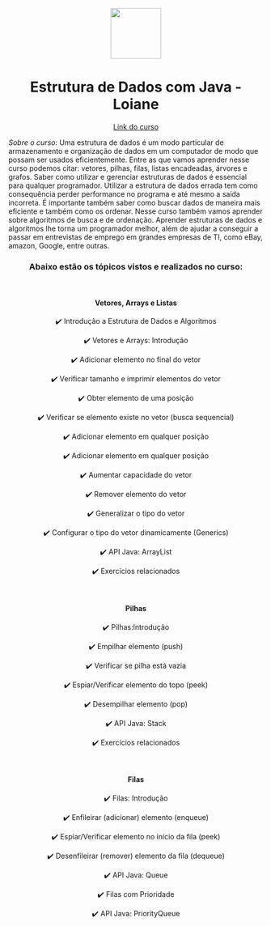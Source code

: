 <p align="center">
<img src="https://d33wubrfki0l68.cloudfront.net/3d218442b01b3bdbf82b739df4d07e450234bf9e/08a8f/assets/images/womakerscode-brand.png" height="100">
</p>
<h1 align="center">Estrutura de Dados com Java - Loiane</h1>
<p align="center">
<a href="https://loiane.training/curso/estrutura-de-dados">Link do curso</a>
</p>
<p><i>Sobre o curso: </i>Uma estrutura de dados é um modo particular de armazenamento e organização de dados em um computador de modo que possam ser usados eficientemente. Entre as que vamos aprender nesse curso podemos citar: vetores, pilhas, filas, listas encadeadas, árvores e grafos.
Saber como utilizar e gerenciar estruturas de dados é essencial para qualquer programador. Utilizar a estrutura de dados errada tem como consequência perder performance no programa e até mesmo a saída incorreta.
É importante também saber como buscar dados de maneira mais eficiente e também como os ordenar. Nesse curso também vamos aprender sobre algoritmos de busca e de ordenação.
Aprender estruturas de dados e algoritmos lhe torna um programador melhor, além de ajudar a conseguir a passar em entrevistas de emprego em grandes empresas de TI, como eBay, amazon, Google, entre outras.</p>

<h3 align="center">Abaixo estão os tópicos vistos e realizados no curso:</h3>
</br>

<h4 align="center">Vetores, Arrays e Listas</h4>

<p align="center">
✔️ Introdução a Estrutura de Dados e Algoritmos
</p>
<p align="center">
✔️ Vetores e Arrays: Introdução
</p>
<p align="center">
✔️ Adicionar elemento no final do vetor
</p>
<p align="center">
✔️ Verificar tamanho e imprimir elementos do vetor
</p>
<p align="center">
✔️ Obter elemento de uma posição
</p>
<p align="center">
✔️ Verificar se elemento existe no vetor (busca sequencial)
</p>
<p align="center">
✔️ Adicionar elemento em qualquer posição
</p>
<p align="center">
✔️ Adicionar elemento em qualquer posição
</p>
<p align="center">
✔️ Aumentar capacidade do vetor
</p>
<p align="center">
✔️ Remover elemento do vetor
</p>
<p align="center">
✔️ Generalizar o tipo do vetor
</p>
<p align="center">
✔️ Configurar o tipo do vetor dinamicamente (Generics)
</p>
<p align="center">
✔️ API Java: ArrayList
</p>
<p align="center">
✔️ Exercícios relacionados
</p>

</br>

<h4 align="center">Pilhas</h4>

<p align="center">
✔️ Pilhas:Introdução
</p>

<p align="center">
✔️ Empilhar elemento (push)
</p>

<p align="center">
✔️ Verificar se pilha está vazia
</p>

<p align="center">
✔️ Espiar/Verificar elemento do topo (peek)
</p>

<p align="center">
✔️ Desempilhar elemento (pop)
</p>

<p align="center">
✔️ API Java: Stack
</p>

<p align="center">
✔️ Exercícios relacionados
</p>

</br>

<h4 align="center">Filas</h4>

<p align="center">
✔️ Filas: Introdução
</p>

<p align="center">
✔️ Enfileirar (adicionar) elemento (enqueue)
</p>

<p align="center">
✔️ Espiar/Verificar elemento no início da fila (peek)
</p>

<p align="center">
✔️ Desenfileirar (remover) elemento da fila (dequeue)
</p>

<p align="center">
✔️ API Java: Queue
</p>

<p align="center">
✔️ Filas com Prioridade
</p>

<p align="center">
✔️ API Java: PriorityQueue
</p>
